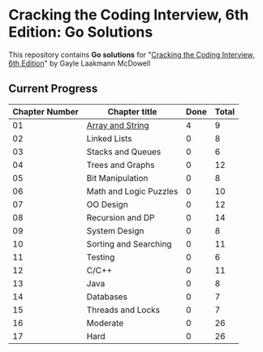 # Cracking the Coding Interview, 6th Edition: Go Solutions

This repository contains **Go solutions** for "[Cracking the Coding Interview, 6th Edition](https://www.amazon.com/Cracking-Coding-Interview-6th-Edition/dp/0984782850)" by Gayle Laakmann McDowell

## Current Progress

| Chapter Number | Chapter title | Done | Total |
| - | - |-|-|
|01	|[Array and String](https://github.com/s06a/Cracking-the-Coding-Interview-6th-Edition-Go-Solutions/tree/main/chapter%2001%20-%20arrays%20and%20strings)|	4|	9|
|02	|Linked Lists|	0	|8|
|03	|Stacks and Queues|	0	|6|
|04	|Trees and Graphs|	0	|12|
|05	|Bit Manipulation|	0	|8|
|06	|Math and Logic Puzzles|	0	|10|
|07	|OO Design|	0	|12|
|08	|Recursion and DP|	0	|14|
|09	|System Design|	0	|8|
|10	|Sorting and Searching|	0	|11|
|11	|Testing|	0	|6|
|12	|C/C++|	0	|11|
|13	|Java|	0	|8|
|14	|Databases|	0	|7|
|15	|Threads and Locks|	0	|7|
|16	|Moderate|	0	|26|
|17	|Hard|	0	|26|
